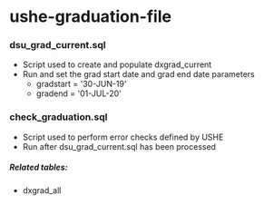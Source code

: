 # ushe-graduation-file
### dsu_grad_current.sql
* Script used to create and populate dxgrad_current
* Run and set the grad start date and grad end date parameters 
    * gradstart = '30-JUN-19'
    * gradend = '01-JUL-20'
### check_graduation.sql
* Script used to perform error checks defined by USHE
* Run after dsu_grad_current.sql has been processed

##### Related tables:
* dxgrad_all